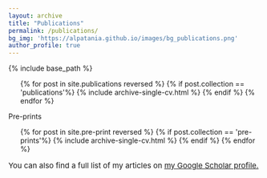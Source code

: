 ```yaml
---
layout: archive
title: "Publications"
permalink: /publications/
bg_img: 'https://alpatania.github.io/images/bg_publications.png'
author_profile: true
---
```




  
{% include base_path %}

  <ul>{% for post in site.publications reversed %}
    {% if post.collection == 'publications'%}
      {% include archive-single-cv.html %}
    {% endif %}
  {% endfor %}</ul>
  
  <p> Pre-prints </p>

  <ul>{% for post in site.pre-print reversed %}
    {% if post.collection == 'pre-prints'%}
      {% include archive-single-cv.html %}
    {% endif %}
  {% endfor %}</ul>

<p style="font-size:15px"> You can also find a full list of my articles on <u><a href="{{author.googlescholar}}">my Google Scholar profile</a>.</u></p>
